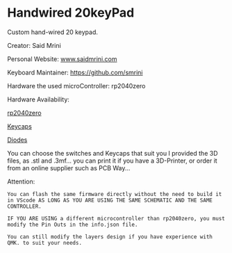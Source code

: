 # Handwired 20keyPad

Custom hand-wired 20 keypad.

Creator: Said Mrini

Personal Website: www.saidmrini.com

Keyboard Maintainer:  https://github.com/smrini

Hardware the used microController: rp2040zero

Hardware Availability: 

[rp2040zero]([url](https://es.aliexpress.com/item/1005006051130777.html?spm=a2g0o.order_list.order_list_main.5.7e11194df29kxx&gatewayAdapt=glo2esp))

[Keycaps]([url](https://es.aliexpress.com/item/1005006213262185.html?spm=a2g0o.order_list.order_list_main.131.7e11194df29kxx&gatewayAdapt=glo2esp))

[Diodes]([url](https://es.aliexpress.com/item/1005006127068810.html?spm=a2g0o.order_list.order_list_main.105.7e11194df29kxx&gatewayAdapt=glo2esp))

You can choose the switches and Keycaps that suit you
I provided the 3D files, as .stl and .3mf... you can print it if you have a 3D-Printer, or order it from an online supplier such as PCB Way...

Attention:   

    You can flash the same firmware directly without the need to build it in VScode AS LONG AS YOU ARE USING THE SAME SCHEMATIC AND THE SAME CONTROLLER.
    
    IF YOU ARE USING a different microcontroller than rp2040zero, you must modify the Pin Outs in the info.json file.
    
    You can still modify the layers design if you have experience with QMK. to suit your needs.
